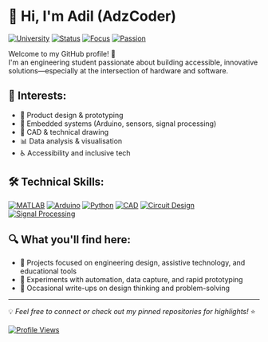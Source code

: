 # 👋 Hi, I'm Adil (AdzCoder)

[![University](https://img.shields.io/badge/University-Warwick-purple?style=flat-square)](https://warwick.ac.uk/)
[![Status](https://img.shields.io/badge/Status-Engineering_Student-blue?style=flat-square)](https://warwick.ac.uk/study/undergraduate/courses/engineering/)
[![Focus](https://img.shields.io/badge/Focus-Hardware_+_Software-orange?style=flat-square)](https://github.com/topics/hardware-software)
[![Passion](https://img.shields.io/badge/Passion-Accessible_Tech-green?style=flat-square)](https://www.w3.org/WAI/)

Welcome to my GitHub profile! 🚀  
I'm an engineering student passionate about building accessible, innovative solutions—especially at the intersection of hardware and software.

## 🎯 **Interests:**  
- 🎨 Product design & prototyping  
- 🔧 Embedded systems (Arduino, sensors, signal processing)  
- 📐 CAD & technical drawing  
- 📊 Data analysis & visualisation  
- ♿ Accessibility and inclusive tech

## 🛠️ **Technical Skills:**

[![MATLAB](https://img.shields.io/badge/MATLAB-0076A8?style=flat-square&logo=mathworks&logoColor=white)](https://www.mathworks.com/products/matlab.html)
[![Arduino](https://img.shields.io/badge/Arduino-00979D?style=flat-square&logo=arduino&logoColor=white)](https://www.arduino.cc/)
[![Python](https://img.shields.io/badge/Python-3776AB?style=flat-square&logo=python&logoColor=white)](https://www.python.org/)
[![CAD](https://img.shields.io/badge/CAD-Design-FF6B35?style=flat-square)](https://en.wikipedia.org/wiki/Computer-aided_design)
[![Circuit Design](https://img.shields.io/badge/Circuit_Design-Electronics-red?style=flat-square)](https://en.wikipedia.org/wiki/Electronic_circuit)
[![Signal Processing](https://img.shields.io/badge/Signal_Processing-DSP-blueviolet?style=flat-square)](https://en.wikipedia.org/wiki/Digital_signal_processing)

## 🔍 **What you'll find here:**  
- 🔬 Projects focused on engineering design, assistive technology, and educational tools  
- 🤖 Experiments with automation, data capture, and rapid prototyping  
- 📝 Occasional write-ups on design thinking and problem-solving

---

💡 *Feel free to connect or check out my pinned repositories for highlights!* ⭐

[![Profile Views](https://komarev.com/ghpvc/?username=AdzCoder&color=brightgreen&style=flat-square)](https://github.com/AdzCoder)
